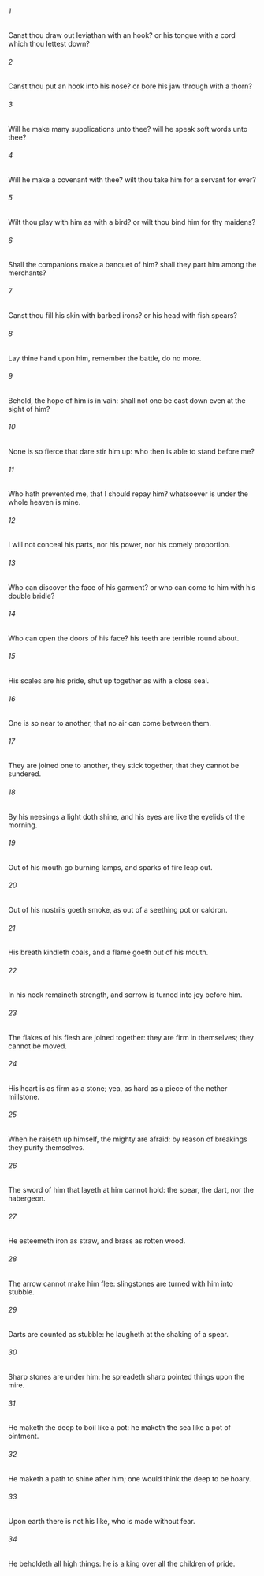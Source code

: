 ###### 1
Canst thou draw out leviathan with an hook? or his tongue with a cord which thou lettest down?

###### 2
Canst thou put an hook into his nose? or bore his jaw through with a thorn?

###### 3
Will he make many supplications unto thee? will he speak soft words unto thee?

###### 4
Will he make a covenant with thee? wilt thou take him for a servant for ever?

###### 5
Wilt thou play with him as with a bird? or wilt thou bind him for thy maidens?

###### 6
Shall the companions make a banquet of him? shall they part him among the merchants?

###### 7
Canst thou fill his skin with barbed irons? or his head with fish spears?

###### 8
Lay thine hand upon him, remember the battle, do no more.

###### 9
Behold, the hope of him is in vain: shall not one be cast down even at the sight of him?

###### 10
None is so fierce that dare stir him up: who then is able to stand before me?

###### 11
Who hath prevented me, that I should repay him? whatsoever is under the whole heaven is mine.

###### 12
I will not conceal his parts, nor his power, nor his comely proportion.

###### 13
Who can discover the face of his garment? or who can come to him with his double bridle?

###### 14
Who can open the doors of his face? his teeth are terrible round about.

###### 15
His scales are his pride, shut up together as with a close seal.

###### 16
One is so near to another, that no air can come between them.

###### 17
They are joined one to another, they stick together, that they cannot be sundered.

###### 18
By his neesings a light doth shine, and his eyes are like the eyelids of the morning.

###### 19
Out of his mouth go burning lamps, and sparks of fire leap out.

###### 20
Out of his nostrils goeth smoke, as out of a seething pot or caldron.

###### 21
His breath kindleth coals, and a flame goeth out of his mouth.

###### 22
In his neck remaineth strength, and sorrow is turned into joy before him.

###### 23
The flakes of his flesh are joined together: they are firm in themselves; they cannot be moved.

###### 24
His heart is as firm as a stone; yea, as hard as a piece of the nether millstone.

###### 25
When he raiseth up himself, the mighty are afraid: by reason of breakings they purify themselves.

###### 26
The sword of him that layeth at him cannot hold: the spear, the dart, nor the habergeon.

###### 27
He esteemeth iron as straw, and brass as rotten wood.

###### 28
The arrow cannot make him flee: slingstones are turned with him into stubble.

###### 29
Darts are counted as stubble: he laugheth at the shaking of a spear.

###### 30
Sharp stones are under him: he spreadeth sharp pointed things upon the mire.

###### 31
He maketh the deep to boil like a pot: he maketh the sea like a pot of ointment.

###### 32
He maketh a path to shine after him; one would think the deep to be hoary.

###### 33
Upon earth there is not his like, who is made without fear.

###### 34
He beholdeth all high things: he is a king over all the children of pride.

